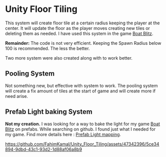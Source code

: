 # Unity Floor Tiling

This system will create floor tile at a certain radius keeping the player at the center. It will update the floor as the player moves creating new tiles or deleting them as needed.
I have used this system in the game [Boat Blitz](https://play.google.com/store/apps/details?id=com.novalabs.bb&pcampaignid=web_share).

<b>Remainder:</b> The code is not very efficient. Keeping the Spawn Radius below 100 is recommended. 
The less the better. 

Two more system were also created along with to work better. 

## Pooling System
Not something new, but effective with system to work. The pooling system will create a fix amount of tiles at
the start of game and will create more if need arise.

## Prefab Light baking System
<b>Not my creation.</b> I was looking for a way to bake the light for my game [Boat Blitz](https://play.google.com/store/apps/details?id=com.novalabs.bb&pcampaignid=web_share) on prefabs.
While searching on github. I found just what I needed for my game. Find more details here : [Prefab Light mapping](https://github.com/Ayfel/PrefabLightmapping).

https://github.com/FahimKamal/Unity_Floor_Tiling/assets/47342396/5ce34894-9dbd-43c1-93d2-1d88af06a8b9


